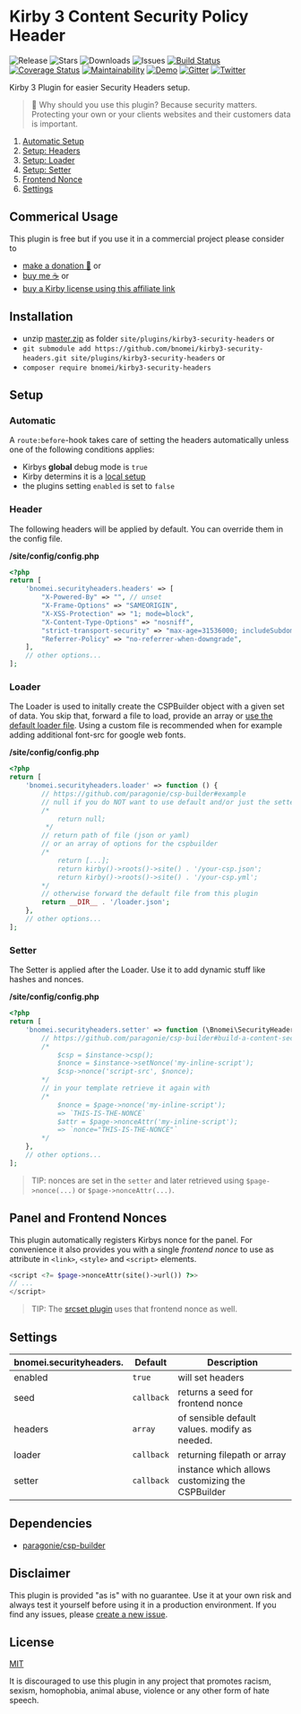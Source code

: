 # Kirby 3 Content Security Policy Header

![Release](https://flat.badgen.net/packagist/v/bnomei/kirby3-security-headers?color=ae81ff)
![Stars](https://flat.badgen.net/packagist/ghs/bnomei/kirby3-security-headers?color=272822)
![Downloads](https://flat.badgen.net/packagist/dt/bnomei/kirby3-security-headers?color=272822)
![Issues](https://flat.badgen.net/packagist/ghi/bnomei/kirby3-security-headers?color=e6db74)
[![Build Status](https://flat.badgen.net/travis/bnomei/kirby3-security-headers)](https://travis-ci.com/bnomei/kirby3-security-headers)
[![Coverage Status](https://flat.badgen.net/coveralls/c/github/bnomei/kirby3-security-headers)](https://coveralls.io/github/bnomei/kirby3-security-headers) 
[![Maintainability](https://flat.badgen.net/codeclimate/maintainability/bnomei/kirby3-security-headers)](https://codeclimate.com/github/bnomei/kirby3-security-headers) 
[![Demo](https://flat.badgen.net/badge/website/examples?color=f92672)](https://kirby3-plugins.bnomei.com/autoid) 
[![Gitter](https://flat.badgen.net/badge/gitter/chat?color=982ab3)](https://gitter.im/bnomei-kirby-3-plugins/community) 
[![Twitter](https://flat.badgen.net/badge/twitter/bnomei?color=66d9ef)](https://twitter.com/bnomei)

Kirby 3 Plugin for easier Security Headers setup.

> 🔐 Why should you use this plugin? Because security matters. Protecting your own or your clients websites and their customers data is important.

1. [Automatic Setup](https://github.com/bnomei/kirby3-security-headers#automatic)
1. [Setup: Headers](https://github.com/bnomei/kirby3-security-headers#headers)
1. [Setup: Loader](https://github.com/bnomei/kirby3-security-headers#loader)
1. [Setup: Setter](https://github.com/bnomei/kirby3-security-headers#setter)
1. [Frontend Nonce](https://github.com/bnomei/kirby3-security-headers#frontend-nonce)
1. [Settings](https://github.com/bnomei/kirby3-security-headers#settings)

## Commerical Usage

This plugin is free but if you use it in a commercial project please consider to 
- [make a donation 🍻](https://www.paypal.me/bnomei/5) or
- [buy me ☕](https://buymeacoff.ee/bnomei) or
- [buy a Kirby license using this affiliate link](https://a.paddle.com/v2/click/1129/35731?link=1170)

## Installation

- unzip [master.zip](https://github.com/bnomei/kirby3-security-headers/archive/master.zip) as folder `site/plugins/kirby3-security-headers` or
- `git submodule add https://github.com/bnomei/kirby3-security-headers.git site/plugins/kirby3-security-headers` or
- `composer require bnomei/kirby3-security-headers`

## Setup

### Automatic

A `route:before`-hook takes care of setting the headers automatically unless one of the following conditions applies:

- Kirbys **global** debug mode is `true`
- Kirby determins it is a [local setup](https://github.com/getkirby/kirby/blob/03d6e96aa27f631e5311cb6c2109e1510505cab7/src/Cms/System.php#L190)
- the plugins setting `enabled` is set to `false`

### Header

The following headers will be applied by default. You can override them in the config file.

**/site/config/config.php**
```php
<?php
return [
    'bnomei.securityheaders.headers' => [
        "X-Powered-By" => "", // unset
        "X-Frame-Options" => "SAMEORIGIN",
        "X-XSS-Protection" => "1; mode=block",
        "X-Content-Type-Options" => "nosniff",
        "strict-transport-security" => "max-age=31536000; includeSubdomains",
        "Referrer-Policy" => "no-referrer-when-downgrade",
    ],
    // other options...
];
```

### Loader

The Loader is used to initally create the CSPBuilder object with a given set of data. You skip that, forward a file to load, provide an array or [use the default loader file](https://github.com/bnomei/kirby3-security-headers/blob/master/loader.json). Using a custom file is recommended when for example adding additional font-src for google web fonts. 

**/site/config/config.php**
```php
<?php
return [
    'bnomei.securityheaders.loader' => function () {
        // https://github.com/paragonie/csp-builder#example
        // null if you do NOT want to use default and/or just the setter
        /*
            return null;
         */
        // return path of file (json or yaml)
        // or an array of options for the cspbuilder
        /*
            return [...];
            return kirby()->roots()->site() . '/your-csp.json';
            return kirby()->roots()->site() . '/your-csp.yml';
        */
        // otherwise forward the default file from this plugin
        return __DIR__ . '/loader.json';
    },
    // other options...
];
```

### Setter

The Setter is applied after the Loader. Use it to add dynamic stuff like hashes and nonces. 

**/site/config/config.php**
```php
<?php
return [
    'bnomei.securityheaders.setter' => function (\Bnomei\SecurityHeaders $instance) {
        // https://github.com/paragonie/csp-builder#build-a-content-security-policy-programmatically
        /*
            $csp = $instance->csp();
            $nonce = $instance->setNonce('my-inline-script');
            $csp->nonce('script-src', $nonce);
        */
        // in your template retrieve it again with
        /*
            $nonce = $page->nonce('my-inline-script');
            => `THIS-IS-THE-NONCE`
            $attr = $page->nonceAttr('my-inline-script');
            => `nonce="THIS-IS-THE-NONCE"`
        */
    },
    // other options...
];
```

> TIP: nonces are set in the `setter` and later retrieved using `$page->nonce(...)` or `$page->nonceAttr(...)`.

## Panel and Frontend Nonces

This plugin automatically registers Kirbys nonce for the panel. For convenience it also provides you with a single *frontend nonce* to use as attribute in `<link>`, `<style>` and `<script>` elements.

```php
<script <?= $page->nonceAttr(site()->url()) ?>>
// ...
</script>
```

> TIP: The [srcset plugin](https://github.com/bnomei/kirby3-srcset/) uses that frontend nonce as well.

## Settings

| bnomei.securityheaders.   | Default        | Description               |            
|---------------------------|----------------|---------------------------|
| enabled | `true` | will set headers |
| seed | `callback` | returns a seed for frontend nonce |
| headers | `array` | of sensible default values. modify as needed. |
| loader | `callback` | returning filepath or array |
| setter | `callback` |  instance which allows customizing the CSPBuilder |

## Dependencies
 
 - [paragonie/csp-builder](https://github.com/paragonie/csp-builder)

## Disclaimer

This plugin is provided "as is" with no guarantee. Use it at your own risk and always test it yourself before using it in a production environment. If you find any issues, please [create a new issue](https://github.com/bnomei/kirby3-security-headers/issues/new).

## License

[MIT](https://opensource.org/licenses/MIT)

It is discouraged to use this plugin in any project that promotes racism, sexism, homophobia, animal abuse, violence or any other form of hate speech.
